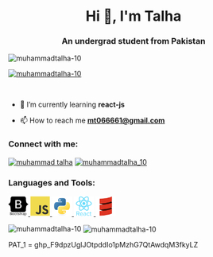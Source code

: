 <h1 align="center">Hi 👋, I'm Talha</h1>
<h3 align="center">An undergrad student from Pakistan</h3>

<p align="left"> <img src="https://komarev.com/ghpvc/?username=muhammadtalha-10&label=Profile%20views&color=0e75b6&style=flat" alt="muhammadtalha-10" /> </p>

<p align="left"> <a href="https://github.com/ryo-ma/github-profile-trophy"><img src="https://github-profile-trophy.vercel.app/?username=muhammadtalha-10" alt="muhammadtalha-10" /></a> </p>

<p align="left"> <a href="https://twitter.com/" target="blank"><img src="https://img.shields.io/twitter/follow/?logo=twitter&style=for-the-badge" alt="" /></a> </p>

- 🌱 I’m currently learning **react-js**

- 📫 How to reach me **mt066661@gmail.com**

<h3 align="left">Connect with me:</h3>
<p align="left">
<a href="https://linkedin.com/in/muhammad talha" target="blank"><img align="center" src="https://raw.githubusercontent.com/rahuldkjain/github-profile-readme-generator/master/src/images/icons/Social/linked-in-alt.svg" alt="muhammad talha" height="30" width="40" /></a>
<a href="https://instagram.com/muhammadtalha_10" target="blank"><img align="center" src="https://raw.githubusercontent.com/rahuldkjain/github-profile-readme-generator/master/src/images/icons/Social/instagram.svg" alt="muhammadtalha_10" height="30" width="40" /></a>
</p>

<h3 align="left">Languages and Tools:</h3>
<p align="left"> <a href="https://getbootstrap.com" target="_blank" rel="noreferrer"> <img src="https://raw.githubusercontent.com/devicons/devicon/master/icons/bootstrap/bootstrap-plain-wordmark.svg" alt="bootstrap" width="40" height="40"/> </a> <a href="https://developer.mozilla.org/en-US/docs/Web/JavaScript" target="_blank" rel="noreferrer"> <img src="https://raw.githubusercontent.com/devicons/devicon/master/icons/javascript/javascript-original.svg" alt="javascript" width="40" height="40"/> </a> <a href="https://www.python.org" target="_blank" rel="noreferrer"> <img src="https://raw.githubusercontent.com/devicons/devicon/master/icons/python/python-original.svg" alt="python" width="40" height="40"/> </a> <a href="https://reactjs.org/" target="_blank" rel="noreferrer"> <img src="https://raw.githubusercontent.com/devicons/devicon/master/icons/react/react-original-wordmark.svg" alt="react" width="40" height="40"/> </a> <a href="https://www.scala-lang.org" target="_blank" rel="noreferrer"> <img src="https://raw.githubusercontent.com/devicons/devicon/master/icons/scala/scala-original.svg" alt="scala" width="40" height="40"/> </a> </p>

<p><img align="left" src="https://github-readme-stats.vercel.app/api/top-langs?username=muhammadtalha-10&show_icons=true&locale=en&layout=compact" alt="muhammadtalha-10" /></p>

<p>&nbsp;<img align="center" src="https://github-readme-stats.vercel.app/api?username=muhammadtalha-10&show_icons=true&locale=en" alt="muhammadtalha-10" /></p>
PAT_1 = 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
